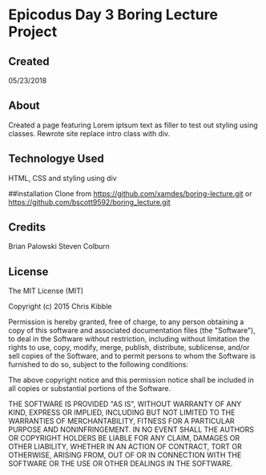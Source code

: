 # Epicodus Day 3 Boring Lecture Project

## Created

05/23/2018

## About

Created a page featuring Lorem iptsum text as filler to test out styling using classes.
Rewrote site replace intro class with div.

## Technologye Used

HTML, CSS and styling using div

##installation
Clone from https://github.com/xamdes/boring-lecture.git
or https://github.com/bscott9592/boring_lecture.git

## Credits
Brian Palowski
Steven Colburn

## License

The MIT License (MIT)

Copyright (c) 2015 Chris Kibble

Permission is hereby granted, free of charge, to any person obtaining a copy of this software and associated documentation files (the "Software"), to deal in the Software without restriction, including without limitation the rights to use, copy, modify, merge, publish, distribute, sublicense, and/or sell copies of the Software, and to permit persons to whom the Software is furnished to do so, subject to the following conditions:

The above copyright notice and this permission notice shall be included in all copies or substantial portions of the Software.

THE SOFTWARE IS PROVIDED "AS IS", WITHOUT WARRANTY OF ANY KIND, EXPRESS OR IMPLIED, INCLUDING BUT NOT LIMITED TO THE WARRANTIES OF MERCHANTABILITY, FITNESS FOR A PARTICULAR PURPOSE AND NONINFRINGEMENT. IN NO EVENT SHALL THE AUTHORS OR COPYRIGHT HOLDERS BE LIABLE FOR ANY CLAIM, DAMAGES OR OTHER LIABILITY, WHETHER IN AN ACTION OF CONTRACT, TORT OR OTHERWISE, ARISING FROM, OUT OF OR IN CONNECTION WITH THE SOFTWARE OR THE USE OR OTHER DEALINGS IN THE SOFTWARE.
